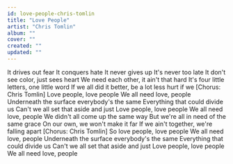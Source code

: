 ```yaml
---
id: love-people-chris-tomlin
title: "Love People"
artist: "Chris Tomlin"
album: ""
cover: ""
created: ""
updated: ""
---
```


It drives out fear
It conquers hate
It never gives up
It's never too late
It don't see color, just sees heart
We need each other, it ain't that hard
It's four little letters, one little word
If we all did it better, be a lot less hurt if we
[Chorus: Chris Tomlin]
Love people, love people
We all need love, people
Underneath the surface everybody's the samе
Everything that could divide us
Can't we all sеt that aside and just
Love people, love people
We all need love, people
We didn't all come up the same way
But we're all in need of the same grace
On our own, we won't make it far
If we ain't together, we're falling apart
[Chorus: Chris Tomlin]
So love people, love people
We all need love, people
Underneath the surface everybody's the same
Everything that could divide us
Can't we all set that aside and just
Love people, love people
We all need love, people
